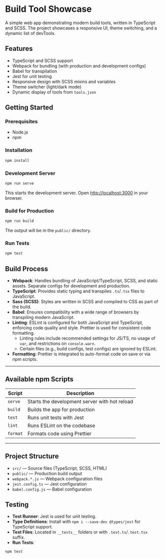# Build Tool Showcase

A simple web app demonstrating modern build tools, written in TypeScript and SCSS. The project showcases a responsive UI, theme switching, and a dynamic list of devTools.

## Features

- TypeScript and SCSS support
- Webpack for bundling (with production and development configs)
- Babel for transpilation
- Jest for unit testing
- Responsive design with SCSS mixins and variables
- Theme switcher (light/dark mode)
- Dynamic display of tools from `tools.json`

## Getting Started

### Prerequisites

- Node.js
- npm

### Installation

```sh
npm install
```

### Development Server

```sh
npm run serve
```

This starts the development server. Open [http://localhost:3000](http://localhost:3000) in your browser.

### Build for Production

```sh
npm run build
```

The output will be in the `public/` directory.

### Run Tests

```sh
npm test
```

## Build Process

- **Webpack**: Handles bundling of JavaScript/TypeScript, SCSS, and static assets. Separate configs for development and production.
- **TypeScript**: Provides static typing and transpiles `.ts`/`.tsx` files to JavaScript.
- **Sass (SCSS)**: Styles are written in SCSS and compiled to CSS as part of the build.
- **Babel**: Ensures compatibility with a wide range of browsers by transpiling modern JavaScript.
- **Linting**: ESLint is configured for both JavaScript and TypeScript, enforcing code quality and style. Prettier is used for consistent code formatting.
  - Linting rules include recommended settings for JS/TS, no usage of `var`, and restrictions on `console.warn`.
  - Certain files (e.g., build configs, test configs) are ignored by ESLint.
- **Formatting**: Prettier is integrated to auto-format code on save or via npm scripts.

---

## Available npm Scripts

| Script   | Description                                   |
| -------- | --------------------------------------------- |
| `serve`  | Starts the development server with hot reload |
| `build`  | Builds the app for production                 |
| `test`   | Runs unit tests with Jest                     |
| `lint`   | Runs ESLint on the codebase                   |
| `format` | Formats code using Prettier                   |

---

## Project Structure

- `src/` — Source files (TypeScript, SCSS, HTML)
- `public/` — Production build output
- `webpack.*.js` — Webpack configuration files
- `jest.config.ts` — Jest configuration
- `babel.config.js` — Babel configuration

## Testing

- **Test Runner**: Jest is used for unit testing.
- **Type Definitions**: Install with `npm i --save-dev @types/jest` for TypeScript support.
- **Test Files**: Located in `__tests__` folders or with `.test.ts`/`.test.tsx` suffix.
- **Run Tests**:

```sh
npm test
```
